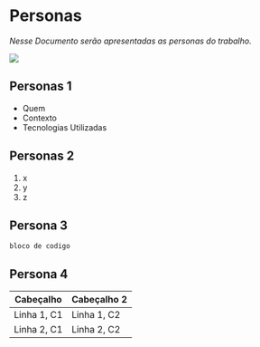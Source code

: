 # **Personas**
*Nesse Documento serão apresentadas as personas do trabalho.*

![](https://static.wikia.nocookie.net/rpg-the-king-of-cartoons-2/images/3/3d/Six_Eyes_Gojou.png/revision/latest?cb=20211116191600&path-prefix=pt-br)

## Personas 1

- Quem
- Contexto
- Tecnologias Utilizadas
  
## Personas 2

1. x
2. y
3. z

## Persona 3
```
bloco de codigo
```
## Persona 4
| Cabeçalho | Cabeçalho 2 |
|-----------|-------------|
|Linha 1, C1| Linha 1, C2 |
|Linha 2, C1| Linha 2, C2 |

   
